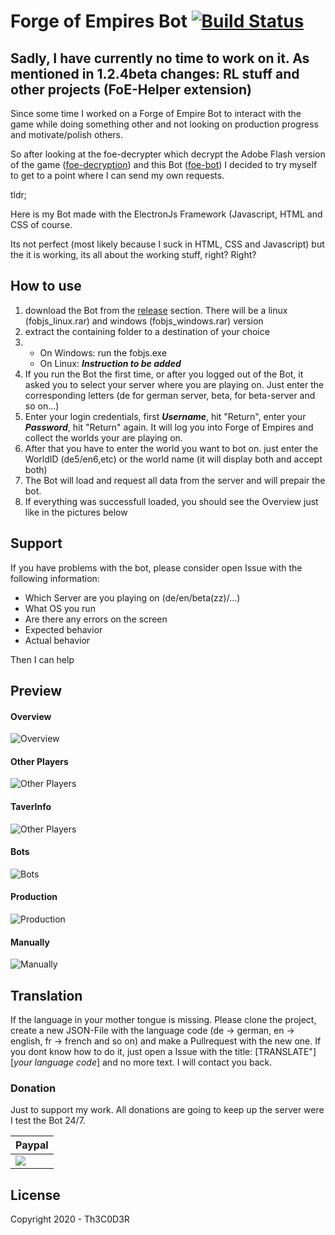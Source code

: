 
# Forge of Empires Bot [![Build Status](https://travis-ci.com/Th3C0D3R/FoBJS.svg?token=RwyETmryp2rK95JJsgYq&branch=master)](https://travis-ci.com/Th3C0D3R/FoBJS)


## Sadly, I have currently no time to work on it. As mentioned in 1.2.4beta changes: RL stuff and other projects (FoE-Helper extension)

Since some time I worked on a Forge of Empire Bot to interact with the game while doing something other and not looking on production progress and motivate/polish others.

So after looking at the foe-decrypter which decrypt the Adobe Flash version of the game ([foe-decryption](https://github.com/m3talstorm/foe-decryption)) and this Bot ([foe-bot](https://github.com/m3talstorm/foe-bot))
I decided to try myself to get to a point where I can send my own requests.

tldr;

Here is my Bot made with the ElectronJs Framework (Javascript, HTML and CSS of course.

Its not perfect (most likely because I suck in HTML, CSS and Javascript) but the it is working, its all about the working stuff, right? Right?

## How to use

1. download the Bot from the [release](https://github.com/Th3C0D3R/FoBJS_Release/releases) section.
There will be a linux (fobjs_linux.rar) and windows (fobjs_windows.rar) version
2. extract the containing folder to a destination of your choice
3. - On Windows: run the fobjs.exe
    - On Linux: ***Instruction to be added***
4. If you run the Bot the first time, or after you logged out of the Bot, it asked you to select your server where you are playing on. Just enter the corresponding letters (de for german server, beta, for beta-server and so on...)
5. Enter your login credentials, first ***Username***, hit "Return", enter your ***Password***, hit "Return" again. It will log you into Forge of Empires and collect the worlds your are playing on.
6. After that you have to enter the world you want to bot on. just enter the WorldID (de5/en6,etc) or the world name (it will display both and accept both)
7. The Bot will load and request all data from the server and will prepair the bot.
8. If everything was successfull loaded, you should see the Overview just like in the pictures below

## Support

If you have problems with the bot, please consider open Issue with the following information:
* Which Server are you playing on (de/en/beta(zz)/...)
* What OS you run
* Are there any errors on the screen
* Expected behavior
* Actual behavior

Then I can help 

## Preview

#### Overview
![Overview](https://github.com/Th3C0D3R/FoBJS_Release/blob/master/imgs/Overview.png?raw=true)
#### Other Players
![Other Players](https://github.com/Th3C0D3R/FoBJS_Release/blob/master/imgs/Other%20Players.png?raw=true)
#### TaverInfo
![Other Players](https://github.com/Th3C0D3R/FoBJS_Release/blob/master/imgs/Taverninfo.png?raw=true)
#### Bots
![Bots](https://github.com/Th3C0D3R/FoBJS_Release/blob/master/imgs/Bots.png?raw=true)
#### Production
![Production](https://github.com/Th3C0D3R/FoBJS_Release/blob/master/imgs/Production.png?raw=true)
#### Manually
![Manually](https://github.com/Th3C0D3R/FoBJS_Release/blob/master/imgs/Manually.png?raw=true)

## Translation

If the language in your mother tongue is missing.
Please clone the project, create a new JSON-File with the language code (de -> german, en -> english, fr -> french and so on) and make a Pullrequest with the new one.
If you dont know how to do it, just open a Issue with the title:
[TRANSLATE"] [*your language code*]
and no more text.
I will contact you back.

### Donation
Just to support my work. All donations are going to keep up the server were I test the Bot 24/7.


| Paypal |
| ------ |
| [![](https://www.paypalobjects.com/en_US/i/btn/btn_donateCC_LG.gif)](https://www.paypal.com/cgi-bin/webscr?cmd=_s-xclick&hosted_button_id=G2D7BK2E7WJZY) 

License
-------
Copyright 2020 - Th3C0D3R
